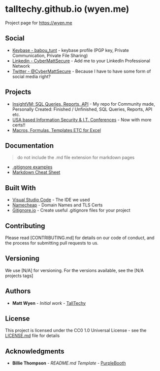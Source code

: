 # talltechy.github.io (wyen.me)

Project page for <https://wyen.me>

## Social

* [Keybase - babou_tunt](https://keybase.io/babou_tunt) - keybase profile (PGP key, Private Communication, Private File Sharing)
* [Linkedin - CyberMattSecure](https://www.linkedin.com/in/cybermattsecure/) - Add me to your LinkedIn Professional Network
* [Twitter - @CyberMattSecure](https://twitter.com/CyberMattSecure) - Because I have to have some form of social media right?

## Projects

* [InsightVM: SQL Queries, Reports, API](https://wyen.me/InsightVM-SQL-Queries-Reports/) - My repo for Community made, Personally Created: Finished / Unfinished, SQL Queries, Reports, API etc.
* [USA based Information Security & I.T. Conferences](https://wyen.me/infosec_it-conferences-and-certs-usa/) - Now with more certs!!
* [Macros, Formulas, Templates ETC for Excel](https://github.com/talltechy/Excel-Macros-Formulas)

## Documentation

> do not include the .md file extension for markdown pages

* [.gitignore examples](https://wyen.me/GITIGNORE)
* [Markdown Cheat Sheet](https://wyen.me/Markdown-Cheat-Sheet)

## Built With

* [Visual Studio Code](https://github.com/microsoft/vscode) - The IDE we used
* [Namecheap](https://namecheap.com) - Domain Names and TLS Certs
* [Gitignore.io](https://gitignore.io) - Create useful .gitignore files for your project

## Contributing

Please read [CONTRIBUTING.md] for details on our code of conduct, and the process for submitting pull requests to us.

## Versioning

We use [N/A] for versioning. For the versions available, see the [N/A projects tags]

## Authors

* **Matt Wyen** - *Initial work* - [TallTechy](https://github.com/TallTechy)

## License

This project is licensed under the CC0 1.0 Universal License - see the [LICENSE.md](LICENSE.md) file for details

## Acknowledgments

* **Billie Thompson** - *README.md Template* - [PurpleBooth](https://github.com/PurpleBooth)
